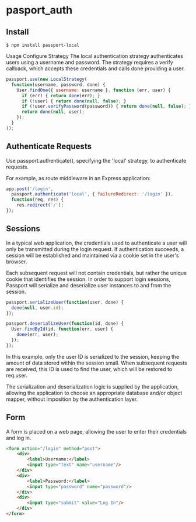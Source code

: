 # pasport_auth

## Install
```npm
$ npm install passport-local
```
Usage
Configure Strategy
The local authentication strategy authenticates users using a username and password. The strategy requires a verify callback, which accepts these credentials and calls done providing a user.
```js
passport.use(new LocalStrategy(
  function(username, password, done) {
    User.findOne({ username: username }, function (err, user) {
      if (err) { return done(err); }
      if (!user) { return done(null, false); }
      if (!user.verifyPassword(password)) { return done(null, false); }
      return done(null, user);
    });
  }
));
```
## Authenticate Requests
Use passport.authenticate(), specifying the 'local' strategy, to authenticate requests.

For example, as route middleware in an Express application:

```js
app.post('/login', 
  passport.authenticate('local', { failureRedirect: '/login' }),
  function(req, res) {
    res.redirect('/');
});
```


## Sessions
In a typical web application, the credentials used to authenticate a user will only be transmitted during the login request. If authentication succeeds, a session will be established and maintained via a cookie set in the user's browser.

Each subsequent request will not contain credentials, but rather the unique cookie that identifies the session. In order to support login sessions, Passport will serialize and deserialize user instances to and from the session.
```js
passport.serializeUser(function(user, done) {
  done(null, user.id);
});

passport.deserializeUser(function(id, done) {
  User.findById(id, function(err, user) {
    done(err, user);
  });
});
```

In this example, only the user ID is serialized to the session, keeping the amount of data stored within the session small. When subsequent requests are received, this ID is used to find the user, which will be restored to req.user.

The serialization and deserialization logic is supplied by the application, allowing the application to choose an appropriate database and/or object mapper, without imposition by the authentication layer.



## Form
A form is placed on a web page, allowing the user to enter their credentials and log in.
```html
<form action="/login" method="post">
    <div>
        <label>Username:</label>
        <input type="text" name="username"/>
    </div>
    <div>
        <label>Password:</label>
        <input type="password" name="password"/>
    </div>
    <div>
        <input type="submit" value="Log In"/>
    </div>
</form>
```

